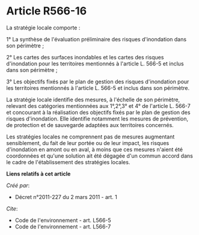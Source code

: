 # Article R566-16

La stratégie locale comporte :

1° La synthèse de l'évaluation préliminaire des risques d'inondation dans son périmètre ;

2° Les cartes des surfaces inondables et les cartes des risques d'inondation pour les territoires mentionnés à l'article L.
566-5 et inclus dans son périmètre ;

3° Les objectifs fixés par le plan de gestion des risques d'inondation pour les territoires mentionnés à l'article L. 566-5
et inclus dans son périmètre.

La stratégie locale identifie des mesures, à l'échelle de son périmètre, relevant des catégories mentionnées aux 1°,2°,3° et
4° de l'article L. 566-7 et concourant à la réalisation des objectifs fixés par le plan de gestion des risques d'inondation.
Elle identifie notamment les mesures de prévention, de protection et de sauvegarde adaptées aux territoires concernés.

Les stratégies locales ne comprennent pas de mesures augmentant sensiblement, du fait de leur portée ou de leur impact, les
risques d'inondation en amont ou en aval, à moins que ces mesures n'aient été coordonnées et qu'une solution ait été dégagée
d'un commun accord dans le cadre de l'établissement des stratégies locales.

**Liens relatifs à cet article**

_Créé par_:

  - Décret n°2011-227 du 2 mars 2011 - art. 1

_Cite_:

  - Code de l'environnement - art. L566-5
  - Code de l'environnement - art. L566-7
